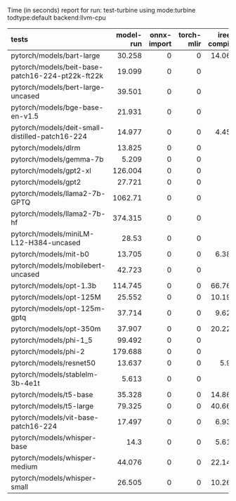 Time (in seconds) report for run: test-turbine using mode:turbine todtype:default backend:llvm-cpu

| tests                                            |   model-run |   onnx-import |   torch-mlir |   iree-compile |   inference |
|:-------------------------------------------------|------------:|--------------:|-------------:|---------------:|------------:|
| pytorch/models/bart-large                        |      30.258 |             0 |            0 |         14.068 |      21.124 |
| pytorch/models/beit-base-patch16-224-pt22k-ft22k |      19.099 |             0 |            0 |          0     |       0     |
| pytorch/models/bert-large-uncased                |      39.501 |             0 |            0 |          0     |       0     |
| pytorch/models/bge-base-en-v1.5                  |      21.931 |             0 |            0 |          0     |       0     |
| pytorch/models/deit-small-distilled-patch16-224  |      14.977 |             0 |            0 |          4.453 |       0.475 |
| pytorch/models/dlrm                              |      13.825 |             0 |            0 |          0     |       0     |
| pytorch/models/gemma-7b                          |       5.209 |             0 |            0 |          0     |       0     |
| pytorch/models/gpt2-xl                           |     126.004 |             0 |            0 |          0     |       0     |
| pytorch/models/gpt2                              |      27.721 |             0 |            0 |          0     |       0     |
| pytorch/models/llama2-7b-GPTQ                    |    1062.71  |             0 |            0 |          0     |       0     |
| pytorch/models/llama2-7b-hf                      |     374.315 |             0 |            0 |          0     |       0     |
| pytorch/models/miniLM-L12-H384-uncased           |      28.53  |             0 |            0 |          0     |       0     |
| pytorch/models/mit-b0                            |      13.705 |             0 |            0 |          6.384 |       0.493 |
| pytorch/models/mobilebert-uncased                |      42.723 |             0 |            0 |          0     |       0     |
| pytorch/models/opt-1.3b                          |     114.745 |             0 |            0 |         66.762 |      22.116 |
| pytorch/models/opt-125M                          |      25.552 |             0 |            0 |         10.192 |      12.122 |
| pytorch/models/opt-125m-gptq                     |      37.714 |             0 |            0 |          9.623 |      18.786 |
| pytorch/models/opt-350m                          |      37.907 |             0 |            0 |         20.224 |      12.78  |
| pytorch/models/phi-1_5                           |      99.492 |             0 |            0 |          0     |       0     |
| pytorch/models/phi-2                             |     179.688 |             0 |            0 |          0     |       0     |
| pytorch/models/resnet50                          |      13.637 |             0 |            0 |          5.93  |       0.438 |
| pytorch/models/stablelm-3b-4e1t                  |       5.613 |             0 |            0 |          0     |       0     |
| pytorch/models/t5-base                           |      35.328 |             0 |            0 |         14.869 |      19.758 |
| pytorch/models/t5-large                          |      79.325 |             0 |            0 |         40.669 |      43.143 |
| pytorch/models/vit-base-patch16-224              |      17.497 |             0 |            0 |          6.934 |       1.519 |
| pytorch/models/whisper-base                      |      14.3   |             0 |            0 |          5.613 |      15.175 |
| pytorch/models/whisper-medium                    |      44.076 |             0 |            0 |         22.142 |      25.367 |
| pytorch/models/whisper-small                     |      26.505 |             0 |            0 |         10.267 |      24.168 |
